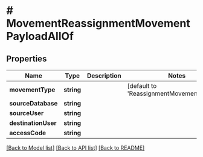 # # MovementReassignmentMovementPayloadAllOf

## Properties

Name | Type | Description | Notes
------------ | ------------- | ------------- | -------------
**movementType** | **string** |  | [default to 'ReassignmentMovementPayload']
**sourceDatabase** | **string** |  | 
**sourceUser** | **string** |  | 
**destinationUser** | **string** |  | 
**accessCode** | **string** |  | 

[[Back to Model list]](../../README.md#documentation-for-models) [[Back to API list]](../../README.md#documentation-for-api-endpoints) [[Back to README]](../../README.md)


